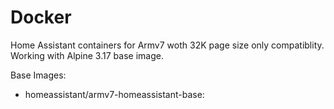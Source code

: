 
# Docker
Home Assistant containers for Armv7 woth 32K page size only compatiblity.
Working with Alpine 3.17 base image.

Base Images:
- homeassistant/armv7-homeassistant-base: